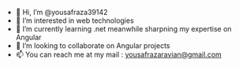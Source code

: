 - 👋 Hi, I’m @yousafraza39142
- 👀 I’m interested in web technologies
- 🌱 I’m currently learning .net meanwhile sharpning my expertise on Angular
- 💞️ I’m looking to collaborate on Angular projects
- 📫 You can reach me at my mail : yousafrazaravian@gmail.com

<!---
yousafraza39142/yousafraza39142 is a ✨ special ✨ repository because its `README.md` (this file) appears on your GitHub profile.
You can click the Preview link to take a look at your changes.
--->
